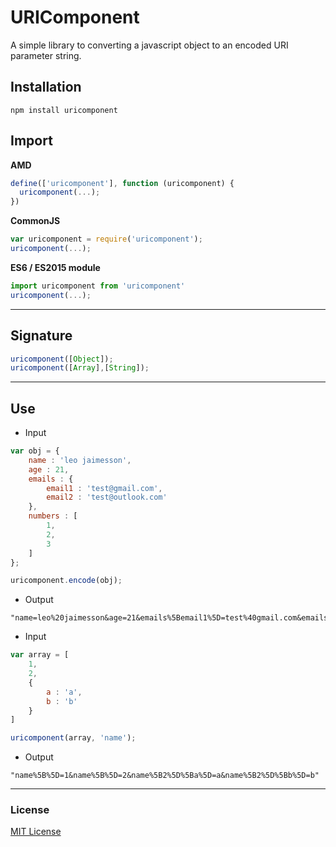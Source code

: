 # URIComponent

A simple library to converting a javascript object to an encoded URI parameter string. 

## Installation

```console
npm install uricomponent
```

## Import

**AMD**

```js
define(['uricomponent'], function (uricomponent) {
  uricomponent(...);
})
```

**CommonJS**

```js
var uricomponent = require('uricomponent');
uricomponent(...);
```

**ES6 / ES2015 module**

```js
import uricomponent from 'uricomponent'
uricomponent(...);
```

---

## Signature

```js
uricomponent([Object]);
uricomponent([Array],[String]);
```

---

## Use

- Input

```js
var obj = {
    name : 'leo jaimesson',
    age : 21,
    emails : {
        email1 : 'test@gmail.com',
        email2 : 'test@outlook.com'
    },
    numbers : [
        1,
        2,
        3
    ]
};

uricomponent.encode(obj);
```

- Output

```console
"name=leo%20jaimesson&age=21&emails%5Bemail1%5D=test%40gmail.com&emails%5Bemail2%5D=test%40outlook.com&numbers%5B%5D=1&numbers%5B%5D=2&numbers%5B%5D=3"
```

- Input

```js
var array = [
    1,
    2,
    {
        a : 'a',
        b : 'b'
    }
]

uricomponent(array, 'name');
```

- Output

```console
"name%5B%5D=1&name%5B%5D=2&name%5B2%5D%5Ba%5D=a&name%5B2%5D%5Bb%5D=b"
```

---

### License

[MIT License](https://github.com/leojaimesson/MIT-License)